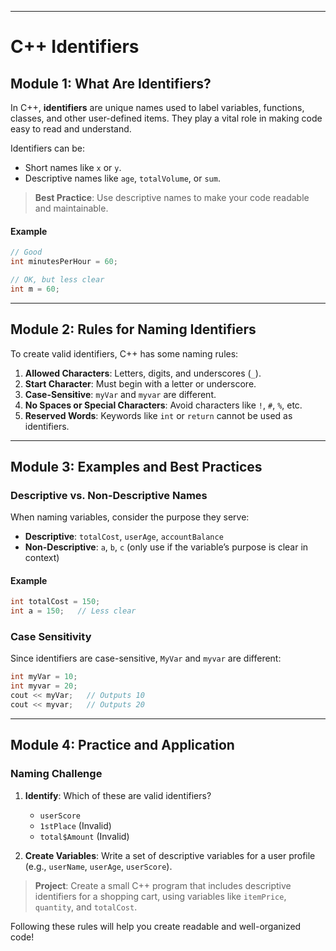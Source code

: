 
---

# C++ Identifiers

## Module 1: What Are Identifiers?

In C++, **identifiers** are unique names used to label variables, functions, classes, and other user-defined items. They play a vital role in making code easy to read and understand.

Identifiers can be:
- Short names like `x` or `y`.
- Descriptive names like `age`, `totalVolume`, or `sum`.

> **Best Practice**: Use descriptive names to make your code readable and maintainable.

#### Example

```cpp
// Good
int minutesPerHour = 60;

// OK, but less clear
int m = 60;
```

---

## Module 2: Rules for Naming Identifiers

To create valid identifiers, C++ has some naming rules:

1. **Allowed Characters**: Letters, digits, and underscores (`_`).
2. **Start Character**: Must begin with a letter or underscore.
3. **Case-Sensitive**: `myVar` and `myvar` are different.
4. **No Spaces or Special Characters**: Avoid characters like `!`, `#`, `%`, etc.
5. **Reserved Words**: Keywords like `int` or `return` cannot be used as identifiers.

---

## Module 3: Examples and Best Practices

### Descriptive vs. Non-Descriptive Names

When naming variables, consider the purpose they serve:

- **Descriptive**: `totalCost`, `userAge`, `accountBalance`
- **Non-Descriptive**: `a`, `b`, `c` (only use if the variable’s purpose is clear in context)

#### Example

```cpp
int totalCost = 150;
int a = 150;   // Less clear
```

### Case Sensitivity

Since identifiers are case-sensitive, `MyVar` and `myvar` are different:

```cpp
int myVar = 10;
int myvar = 20;
cout << myVar;   // Outputs 10
cout << myvar;   // Outputs 20
```

---

## Module 4: Practice and Application

### Naming Challenge

1. **Identify**: Which of these are valid identifiers?
   - `userScore`
   - `1stPlace` (Invalid)
   - `total$Amount` (Invalid)

2. **Create Variables**: Write a set of descriptive variables for a user profile (e.g., `userName`, `userAge`, `userScore`).

> **Project**: Create a small C++ program that includes descriptive identifiers for a shopping cart, using variables like `itemPrice`, `quantity`, and `totalCost`.

Following these rules will help you create readable and well-organized code!